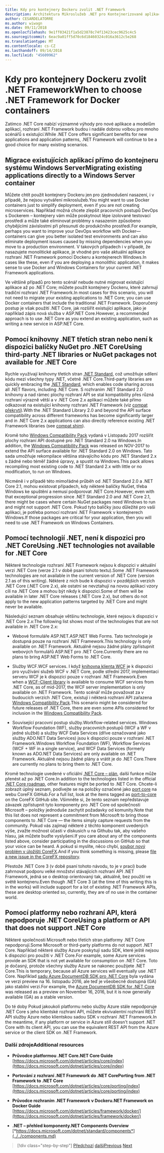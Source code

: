 ```yaml
---
title: Kdy pro kontejnery Dockeru zvolit .NET Framework
description: Architektura Mikroslužeb .NET pro Kontejnerizované aplikace .NET | Kdy pro kontejnery Dockeru zvolit .NET Framework
author: CESARDELATORRE
ms.author: wiwagn
ms.date: 09/11/2018
ms.openlocfilehash: 9e1ff03421f1a5d23878c74f13423cec9625c4c5
ms.sourcegitcommit: 6eac9a01ff5d70c6d18460324c016a3612c5e268
ms.translationtype: MT
ms.contentlocale: cs-CZ
ms.lasthandoff: 09/14/2018
ms.locfileid: "45609962"
---
```

# <a name="when-to-choose-net-framework-for-docker-containers"></a><span data-ttu-id="e8873-103">Kdy pro kontejnery Dockeru zvolit .NET Framework</span><span class="sxs-lookup"><span data-stu-id="e8873-103">When to choose .NET Framework for Docker containers</span></span>

<span data-ttu-id="e8873-104">Zatímco .NET Core nabízí významné výhody pro nové aplikace a modelům aplikací, rozhraní .NET Framework budou i nadále dobrou volbou pro mnoho scénářů s existující.</span><span class="sxs-lookup"><span data-stu-id="e8873-104">While .NET Core offers significant benefits for new applications and application patterns, .NET Framework will continue to be a good choice for many existing scenarios.</span></span>

## <a name="migrating-existing-applications-directly-to-a-windows-server-container"></a><span data-ttu-id="e8873-105">Migrace existujících aplikací přímo do kontejneru systému Windows Server</span><span class="sxs-lookup"><span data-stu-id="e8873-105">Migrating existing applications directly to a Windows Server container</span></span>

<span data-ttu-id="e8873-106">Můžete chtít použít kontejnery Dockeru jen pro zjednodušení nasazení, i v případě, že nejsou vytváření mikroslužeb.</span><span class="sxs-lookup"><span data-stu-id="e8873-106">You might want to use Docker containers just to simplify deployment, even if you are not creating microservices.</span></span> <span data-ttu-id="e8873-107">Například možná chcete zlepšit pracovních postupů DevOps s Dockerem – kontejnery vám může poskytnout lépe izolované testovací prostředí a může také eliminovat problémy s nasazením způsobeno chybějícími závislostmi při přesunutí do produkčního prostředí.</span><span class="sxs-lookup"><span data-stu-id="e8873-107">For example, perhaps you want to improve your DevOps workflow with Docker—containers can give you better isolated test environments and can also eliminate deployment issues caused by missing dependencies when you move to a production environment.</span></span> <span data-ttu-id="e8873-108">V takových případech i v případě, že nasazujete monolitické aplikace, je vhodné pro vaše aktuální aplikace rozhraní .NET Framework pomocí Dockeru a kontejnerech Windows.</span><span class="sxs-lookup"><span data-stu-id="e8873-108">In cases like these, even if you are deploying a monolithic application, it makes sense to use Docker and Windows Containers for your current .NET Framework applications.</span></span>

<span data-ttu-id="e8873-109">Ve většině případů pro tento scénář nebude nutné migrovat existující aplikace až po .NET Core; můžete použít kontejnery Dockeru, které zahrnují tradiční rozhraní .NET Framework.</span><span class="sxs-lookup"><span data-stu-id="e8873-109">In most cases for this scenario, you will not need to migrate your existing applications to .NET Core; you can use Docker containers that include the traditional .NET Framework.</span></span> <span data-ttu-id="e8873-110">Doporučený postup je však použití .NET Core, jak rozšířit existující aplikace, jako je například zápis nová služba v ASP.NET Core.</span><span class="sxs-lookup"><span data-stu-id="e8873-110">However, a recommended approach is to use .NET Core as you extend an existing application, such as writing a new service in ASP.NET Core.</span></span>

## <a name="using-third-party-net-libraries-or-nuget-packages-not-available-for-net-core"></a><span data-ttu-id="e8873-111">Pomocí knihovny .NET třetích stran nebo není k dispozici balíčky NuGet pro .NET Core</span><span class="sxs-lookup"><span data-stu-id="e8873-111">Using third-party .NET libraries or NuGet packages not available for .NET Core</span></span>

<span data-ttu-id="e8873-112">Rychle využívají knihovny třetích stran [.NET Standard](https://docs.microsoft.com/dotnet/articles/standard/library), což umožňuje sdílení kódu mezi všechny typy .NET, včetně .NET Core.</span><span class="sxs-lookup"><span data-stu-id="e8873-112">Third-party libraries are quickly embracing the [.NET Standard](https://docs.microsoft.com/dotnet/articles/standard/library), which enables code sharing across all .NET flavors, including .NET Core.</span></span> <span data-ttu-id="e8873-113">S rozhraním .NET Standard 2.0 knihovny a nad rámec plochy rozhraní API se stal kompatibility přes různá rozhraní výrazně větší a v .NET Core 2.x aplikací můžete také přímo odkazovat na existující knihovny rozhraní .NET Framework (viz [compat překrytí](https://github.com/dotnet/standard/blob/master/docs/netstandard-20/README.md#net-framework-461-supporting-net-standard-20)).</span><span class="sxs-lookup"><span data-stu-id="e8873-113">With the .NET Standard Library 2.0 and beyond the API surface compatibility across different frameworks has become significantly larger and in .NET Core 2.x applications can also directly reference existing .NET Framework libraries (see [compat shim](https://github.com/dotnet/standard/blob/master/docs/netstandard-20/README.md#net-framework-461-supporting-net-standard-20)).</span></span>

<span data-ttu-id="e8873-114">Kromě toho [Windows Compatibility Pack](https://docs.microsoft.com/dotnet/core/porting/windows-compat-pack) vydaná v Listopadu 2017 rozšířit plochy rozhraní API dostupné pro .NET Standard 2.0 na Windows.</span><span class="sxs-lookup"><span data-stu-id="e8873-114">In addition, the [Windows Compatibility Pack](https://docs.microsoft.com/dotnet/core/porting/windows-compat-pack) was released on NOV-2017 to extend the API surface available for .NET Standard 2.0 on Windows.</span></span> <span data-ttu-id="e8873-115">Tato sada umožňuje rekompilace většina stávajícího kódu pro .NET Standard 2.x s žádné nebo téměř žádné úpravy, a spustit na Windows.</span><span class="sxs-lookup"><span data-stu-id="e8873-115">This pack allows recompiling most existing code to .NET Standard 2.x with little or no modification, to run on Windows.</span></span>

<span data-ttu-id="e8873-116">Nicméně i v případě této mimořádné průběh od .NET Standard 2.0 a .NET Core 2.1, mohou existovat případech, kdy některé balíčky NuGet, třeba Windows ke spuštění a nemusí podporovat .NET Core.</span><span class="sxs-lookup"><span data-stu-id="e8873-116">However, even with that exceptional progression since .NET Standard 2.0 and .NET Core 2.1, there might be cases where certain NuGet packages need Windows to run and might not support .NET Core.</span></span> <span data-ttu-id="e8873-117">Pokud tyto balíčky jsou důležité pro vaši aplikaci, je potřeba pomocí rozhraní .NET Framework v kontejnerech Windows.</span><span class="sxs-lookup"><span data-stu-id="e8873-117">If those packages are critical for your application, then you will need to use .NET Framework on Windows Containers.</span></span>

## <a name="using-net-technologies-not-available-for-net-core"></a><span data-ttu-id="e8873-118">Pomocí technologií .NET, není k dispozici pro .NET Core</span><span class="sxs-lookup"><span data-stu-id="e8873-118">Using .NET technologies not available for .NET Core</span></span> 

<span data-ttu-id="e8873-119">Některé technologie rozhraní .NET Framework nejsou k dispozici v aktuální verzi .NET Core (verze 2.1 v době psaní tohoto textu).</span><span class="sxs-lookup"><span data-stu-id="e8873-119">Some .NET Framework technologies are not available in the current version of .NET Core (version 2.1 as of this writing).</span></span> <span data-ttu-id="e8873-120">Některé z nich bude k dispozici v pozdějších verzích .NET Core (.NET Core 2.x), ale ostatní se nevztahují na novou aplikaci vzory cílí na .NET Core a mohou být nikdy k dispozici.</span><span class="sxs-lookup"><span data-stu-id="e8873-120">Some of them will be available in later .NET Core releases (.NET Core 2.x), but others do not apply to the new application patterns targeted by .NET Core and might never be available.</span></span>

<span data-ttu-id="e8873-121">Následující seznam obsahuje většinu technologie, které nejsou k dispozici v .NET Core 2.x:</span><span class="sxs-lookup"><span data-stu-id="e8873-121">The following list shows most of the technologies that are not available in .NET Core 2.x:</span></span>

-   <span data-ttu-id="e8873-122">Webové formuláře ASP.NET.</span><span class="sxs-lookup"><span data-stu-id="e8873-122">ASP.NET Web Forms.</span></span> <span data-ttu-id="e8873-123">Tato technologie je dostupná pouze na rozhraní .NET Framework.</span><span class="sxs-lookup"><span data-stu-id="e8873-123">This technology is only available on .NET Framework.</span></span> <span data-ttu-id="e8873-124">Aktuálně nejsou žádné plány zpřístupnit webových formulářů ASP.NET pro .NET Core.</span><span class="sxs-lookup"><span data-stu-id="e8873-124">Currently there are no plans to bring ASP.NET Web Forms to .NET Core.</span></span>

-   <span data-ttu-id="e8873-125">Služby WCF.</span><span class="sxs-lookup"><span data-stu-id="e8873-125">WCF services.</span></span> <span data-ttu-id="e8873-126">I když [knihovna klienta WCF](https://github.com/dotnet/wcf) je k dispozici pro využívání služeb WCF v .NET Core, podle střední 2017, implementaci serveru WCF je k dispozici pouze v rozhraní .NET Framework.</span><span class="sxs-lookup"><span data-stu-id="e8873-126">Even when a [WCF-Client library](https://github.com/dotnet/wcf) is available to consume WCF services from .NET Core, as of mid-2017, the WCF server implementation is only available on .NET Framework.</span></span> <span data-ttu-id="e8873-127">Tento scénář může považovat za v budoucích verzích .NET Core, existují i některá rozhraní API zařazena [Windows Compatibility Pack](https://docs.microsoft.com/dotnet/core/porting/windows-compat-pack).</span><span class="sxs-lookup"><span data-stu-id="e8873-127">This scenario might be considered for future releases of .NET Core, there are even some APIs considered for inclusion in the [Windows Compatibility Pack](https://docs.microsoft.com/dotnet/core/porting/windows-compat-pack).</span></span>

-   <span data-ttu-id="e8873-128">Související pracovní postup služby.</span><span class="sxs-lookup"><span data-stu-id="e8873-128">Workflow-related services.</span></span> <span data-ttu-id="e8873-129">Windows Workflow Foundation (WF), služby pracovních postupů (WCF a WF v jedné službě) a služby WCF Data Services (dříve označované jako služby ADO.NET Data Services) jsou k dispozici pouze v rozhraní .NET Framework.</span><span class="sxs-lookup"><span data-stu-id="e8873-129">Windows Workflow Foundation (WF), Workflow Services (WCF + WF in a single service), and WCF Data Services (formerly known as ADO.NET Data Services) are only available on .NET Framework.</span></span> <span data-ttu-id="e8873-130">Aktuálně nejsou žádné plány a vrátit je do .NET Core.</span><span class="sxs-lookup"><span data-stu-id="e8873-130">There are currently no plans to bring them to .NET Core.</span></span>

<span data-ttu-id="e8873-131">Kromě technologie uvedené v oficiální [.NET Core – plán](https://github.com/aspnet/Home/wiki/Roadmap), další funkce může přenést až po .NET Core.</span><span class="sxs-lookup"><span data-stu-id="e8873-131">In addition to the technologies listed in the official [.NET Core roadmap](https://github.com/aspnet/Home/wiki/Roadmap), other features might be ported to .NET Core.</span></span> <span data-ttu-id="e8873-132">Chcete-li zobrazit úplný seznam, podívejte se na položky označené jako [port core](https://github.com/dotnet/corefx/issues?q=is%3Aopen+is%3Aissue+label%3Aport-to-core) na webu CoreFX GitHub.</span><span class="sxs-lookup"><span data-stu-id="e8873-132">For a full list, look at the items tagged as [port-to-core](https://github.com/dotnet/corefx/issues?q=is%3Aopen+is%3Aissue+label%3Aport-to-core) on the CoreFX GitHub site.</span></span> <span data-ttu-id="e8873-133">Všimněte si, že tento seznam nepředstavuje závazek zpřístupnit tyto komponenty pro .NET Core od společnosti Microsoft – položky jednoduše zachytit požadavky od komunity.</span><span class="sxs-lookup"><span data-stu-id="e8873-133">Note that this list does not represent a commitment from Microsoft to bring those components to .NET Core — the items simply capture requests from the community.</span></span> <span data-ttu-id="e8873-134">Pokud vás zajímají některé z těchto komponent uvedených výše, zvažte možnost účasti v diskusích u na Githubu tak, aby vašeho hlasu, jak můžete buďte vyslyšeni.</span><span class="sxs-lookup"><span data-stu-id="e8873-134">If you care about any of the components listed above, consider participating in the discussions on GitHub so that your voice can be heard.</span></span> <span data-ttu-id="e8873-135">A pokud si myslíte, něco chybí, [soubor nový problém v úložišti CoreFX](https://github.com/dotnet/corefx/issues/new).</span><span class="sxs-lookup"><span data-stu-id="e8873-135">And if you think something is missing, please [file a new issue in the CoreFX repository](https://github.com/dotnet/corefx/issues/new).</span></span>

<span data-ttu-id="e8873-136">Přestože .NET Core 3 (v době psaní tohoto návodu, to je v prací) bude zahrnovat podporu velké množství stávajících rozhraní API .NET Framework, jedná se o desktop orientovaný tak, aktuálně, bez použití ve světě kontejneru.</span><span class="sxs-lookup"><span data-stu-id="e8873-136">Even though .NET Core 3 (at the time of this writing this is in the works) will include support for a lot of existing .NET Framework APIs, these are desktop oriented so, currently, they are of no use in the container world.</span></span>

## <a name="using-a-platform-or-api-that-does-not-support-net-core"></a><span data-ttu-id="e8873-137">Pomocí platformy nebo rozhraní API, která nepodporuje .NET Core</span><span class="sxs-lookup"><span data-stu-id="e8873-137">Using a platform or API that does not support .NET Core</span></span>

<span data-ttu-id="e8873-138">Některé společnosti Microsoft nebo třetích stran platformy .NET Core nepodporují.</span><span class="sxs-lookup"><span data-stu-id="e8873-138">Some Microsoft or third-party platforms do not support .NET Core.</span></span> <span data-ttu-id="e8873-139">Například některé služby Azure poskytují sadu SDK, které ještě nejsou k dispozici pro použití v .NET Core.</span><span class="sxs-lookup"><span data-stu-id="e8873-139">For example, some Azure services provide an SDK that is not yet available for consumption on .NET Core.</span></span> <span data-ttu-id="e8873-140">Toto je dočasný, protože všechny služby Azure se nakonec použijete .NET Core.</span><span class="sxs-lookup"><span data-stu-id="e8873-140">This is temporary, because all Azure services will eventually use .NET Core.</span></span> <span data-ttu-id="e8873-141">Například [sadu Azure DocumentDB SDK pro .NET Core](https://www.nuget.org/packages/Microsoft.Azure.DocumentDB.Core/1.2.1) byla vydána ve verzi preview na 16. listopadu 2016, ale teď je všeobecně dostupná (GA) jako stabilní verzi.</span><span class="sxs-lookup"><span data-stu-id="e8873-141">For example, the [Azure DocumentDB SDK for .NET Core](https://www.nuget.org/packages/Microsoft.Azure.DocumentDB.Core/1.2.1) was released as a preview on November 16, 2016, but it is now generally available (GA) as a stable version.</span></span>

<span data-ttu-id="e8873-142">Do té doby Pokud jakoukoli platformu nebo služby Azure stále nepodporuje .NET Core s jeho klientské rozhraní API, můžete ekvivalentní rozhraní REST API služby Azure nebo klientskou sadou SDK v rozhraní .NET Framework.</span><span class="sxs-lookup"><span data-stu-id="e8873-142">In the meantime, if any platform or service in Azure still doesn't support .NET Core with its client API, you can use the equivalent REST API from the Azure service or the client SDK on .NET Framework.</span></span>

### <a name="additional-resources"></a><span data-ttu-id="e8873-143">Další zdroje</span><span class="sxs-lookup"><span data-stu-id="e8873-143">Additional resources</span></span>

-   <span data-ttu-id="e8873-144">**Průvodce platformou .NET Core**</span><span class="sxs-lookup"><span data-stu-id="e8873-144">**.NET Core Guide**</span></span>  
    [https://docs.microsoft.com/dotnet/articles/core/index](https://docs.microsoft.com/dotnet/articles/core/index)

-   <span data-ttu-id="e8873-145">**Portování z rozhraní .NET Framework do .NET Core**</span><span class="sxs-lookup"><span data-stu-id="e8873-145">**Porting from .NET Framework to .NET Core**</span></span>  
    [https://docs.microsoft.com/dotnet/articles/core/porting/index](https://docs.microsoft.com/dotnet/articles/core/porting/index)

-   <span data-ttu-id="e8873-146">**Průvodce rozhraním .NET Framework v Dockeru**</span><span class="sxs-lookup"><span data-stu-id="e8873-146">**.NET Framework on Docker Guide**</span></span>  
    [https://docs.microsoft.com/dotnet/articles/framework/docker/](https://docs.microsoft.com/dotnet/articles/framework/docker/)

-   <span data-ttu-id="e8873-147">**.NET – přehled komponenty**</span><span class="sxs-lookup"><span data-stu-id="e8873-147">**.NET Components Overview**</span></span>  
    [*https://docs.microsoft.com/dotnet/standard/components*](../../components.md)




>[!div class="step-by-step"]
<span data-ttu-id="e8873-148">[Předchozí](net-core-container-scenarios.md)
[další](container-framework-choice-factors.md)</span><span class="sxs-lookup"><span data-stu-id="e8873-148">[Previous](net-core-container-scenarios.md)
[Next](container-framework-choice-factors.md)</span></span>
